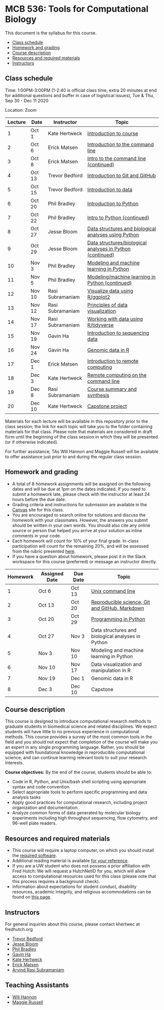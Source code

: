 # MCB 536: Tools for Computational Biology

This document is the syllabus for this course.

  * [Class schedule](#class-schedule)
  * [Homework and grading](#homework-and-grading)
  * [Course description](#course-description)
  * [Resources and required materials](#resources-and-required-materials)
  * [Instructors](#instructors)

## Class schedule

Time: 1:00PM-3:00PM (1-2:40 is official class time, extra 20 minutes at end for additional questions and buffer in case of logistical issues), Tue & Thu, Sep 30 - Dec 11 2020

Location: Zoom

| Lecture | Date   | Instructor       | Topic                                                                                          |
| ------- | ------ | ---------------- | ---------------------------------------------------------------------------------------------- |
| 1       | Oct 1  | Kate Hertweck    | [Introduction to course](lectures/lecture01/)                                                  |
| 2       | Oct 6  | Erick Matsen     | [Introduction to the command line](lectures/lecture02/)                                        |
| 3       | Oct 8  | Erick Matsen     | [Intro to the command line (continued)](lectures/lecture03/)                                   |
| 4       | Oct 13 | Trevor Bedford   | [Introduction to Git and GitHub](lectures/lecture04/)                                          |
| 5       | Oct 15 | Trevor Bedford   | [Introduction to data](lectures/lecture05/)                                                    |
| 6       | Oct 20 | Phil Bradley     | [Introduction to Python](lectures/lecture06/)                                                  |
| 7       | Oct 22 | Phil Bradley     | [Intro to Python (continued)](lectures/lecture07/)                                             |
| 8       | Oct 27 | Jesse Bloom      | [Data structures and biological analyses using Python](lectures/lecture08/)                    |
| 9       | Oct 29 | Jesse Bloom      | [Data structures/biological analyses in Python (continued)](lectures/lecture09)                |
| 10      | Nov 3  | Phil Bradley     | [Modeling and machine learning in Python](lectures/lecture10)                                  |
| 11      | Nov 5  | Phil Bradley     | [Modeling/machine learning in Python (continued)](lectures/lecture11)                          |
| 12      | Nov 10 | Rasi Subramaniam | [Visualize data using R/ggplot2](lectures/lecture12/)                                          |
| 13      | Nov 12 | Rasi Subramaniam | [Principles of data visualization](lectures/lecture13/)                                        |
| 14      | Nov 17 | Rasi Subramaniam | [Working with data using R/tidyverse](lectures/lecture14/)                                     |
| 15      | Nov 19 | Gavin Ha         | [Introduction to sequencing data](lectures/lecture15/)                                         |
| 16      | Nov 24 | Gavin Ha         | [Genomic data in R](lectures/lecture16/)                                                       |
| 17      | Dec 1  | Erick Matsen     | [Introduction to remote computing](lectures/lecture17)                                         |
| 18      | Dec 3  | Kate Hertweck    | [Remote computing on the command line](lectures/lecture18) |
| 19      | Dec 8  | Rasi Subramaniam | [Course summary and synthesis](lectures/lecture19)                                             |
| 20      | Dec 10 | Kate Hertweck    | [Capstone project](lectures/lecture20)                                                         |

Materials for each lecture will be available in this repository prior to the class session;
the link for each topic will take you to the folder containing materials for that class.
Please note that materials are considered in draft form until the beginning of the class session in which they will be presented (or if otherwise indicated).

For further assistance, TAs Will Hannon and Maggie Russell will be available to offer assistance just prior to and during the regular class session.

## Homework and grading

- A total of 8 homework assignments will be assigned on the following dates and will be due at 1pm on the dates indicated.
If you need to submit a homework late, please check with the instructor at least 24 hours before the due date.
- Grading criteria and instructions for submission are available in the [Canvas](http://canvas.uw.edu) site for this class.
- You are encouraged to search online for solutions and discuss the homework with your classmates.
However, the answers you submit should be written in your own words.
You should also cite any online source or person that helped you arrive at your solution as inline comments in your code.
- Each homework will count for 10% of your final grade. In-class participation will count for the remaining 20%, and will be assessed from the rubric presented [here](lectures/lecture01/participation_rubric.md).
- If you have a question about homework, please post it in the Slack workspace for this course (preferred) or message an instructor directly.

| Homework | Assigned Date | Due Date | Topic                                             |
| -------- | ------------- | -------- | ------------------------------------------------- |
| 1        | Oct 6         | Oct 13   | [Unix command line](homeworks/homework01)         |
| 2        | Oct 13        | Oct 20   | [Reproducible science, Git and GitHub, Markdown](homeworks/homework02)    |
| 3        | Oct 20        | Oct 29   | [Programming in Python](homeworks/homework03)                          |
| 4        | Oct 27        | Nov 3    | Data structures and biological analyses in Python |
| 5        | Nov 3         | Nov 10   | Modeling and machine learning in Python           |
| 6        | Nov 10        | Nov 17   | Data visualization and manipulation in R          |
| 7        | Nov 19        | Dec 1    | Genomic data in R                                 |
| 8        | Dec 3         | Dec 10   | Capstone                                          |

## Course description

This course is designed to introduce computational research methods to graduate students in
biomedical science and related disciplines. We expect students will have little to no previous experience
in computational methods. This course provides a survey of the most common tools in the field and you should
not expect that completion of the course will make you an expert in any single programming language.
Rather, you should be equipped with foundational knowledge in reproducible computational science,
and can continue learning relevant tools to suit your research interests.

**Course objectives:** By the end of the course, students should be able to:
- Code in R, Python, and Unix/bash shell scripting using appropriate syntax and code convention
- Select appropriate tools to perform specific programming and data analysis tasks
- Apply good practices for computational research, including project organization and documentation
- Analyze common forms of data generated by molecular biology experiments including high throughput sequencing,
flow cytometry, and 96-well plate readers.

## Resources and required materials

- This course will require a laptop computer, on which you should install the [required software](software/README.md).
- Additional reading material is available [for your reference](reference.md).
- If you are a UW student who does not possess a prior affiliation with Fred Hutch: We will request a HutchNetID for you,
which will allow access to computational resources used for this class (please note that this process
requires a background check).
- Information about expectations for student conduct, disability resources, academic integrity, and religious
accommodations can be found on [this page](https://registrar.washington.edu/staffandfaculty/syllabi-guidelines/).

## Instructors

For general inquiries about this course, please contact khertwec at fredhutch.org

- [Trevor Bedford](http://bedford.io)
- [Jesse Bloom](https://www.fredhutch.org/en/labs/profiles/bloom-jesse.html)
- [Phil Bradley](https://www.fredhutch.org/en/labs/profiles/bradley-phil.html)
- [Gavin Ha](https://gavinhalab.org/people/Gavin-Ha/)
- [Kate Hertweck](http://www.fredhutch.io)
- [Erick Matsen](https://matsen.fhcrc.org)
- [Arvind Rasi Subramaniam](http://rasilab.fredhutch.org)

## Teaching Assistants

- [Will Hannon](https://mcb-seattle.edu/student-profile/?uid=193)
- [Maggie Russell](https://mcb-seattle.edu/student-profile/?uid=203)

